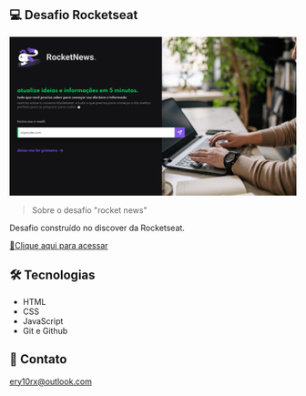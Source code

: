 ## 💻 Desafio Rocketseat

![preview](./github/preview.png)

> Sobre o desafio "rocket news"

Desafio construído no discover da Rocketseat.

[🔗Clique aqui para acessar](https://ery10.github.io/Social-Tree/)

##  🛠 Tecnologias

- HTML
- CSS
- JavaScript
- Git e Github

## 💙 Contato

ery10rx@outlook.com